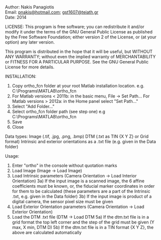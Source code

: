 Author: Nakis Panagiotis<br />
Email: pnakis@hotmail.com; gst1607@teiath.gr<br />
Date: 2014<br />

LICENSE: This program is free software; you can redistribute it and/or modify it under the terms of the GNU General Public License as published by the Free Software Foundation; either version 2 of the License, or (at your option) any later version.

This program is distributed in the hope that it will be useful, but WITHOUT ANY WARRANTY; without even the implied warranty of MERCHANTABILITY or FITNESS FOR A PARTICULAR PURPOSE. See the GNU General Public License for more details.

INSTALLATION:
1) Copy ortho_fcn folder at your root Matlab installation location. e.g. C:\Programs\MATLAB\ortho_fcn
2) For Matlab versions < 2011b: in the basic menu, File -> Set Path...
   For Matlab versions > 2012a: in the Home panel select "Set Path..."
3) Select "Add Folder..."
4) Select ortho_fcn folder path (see step one) e.g C:\Programs\MATLAB\ortho_fcn
5) Save
6) Close

Data types:
Image (.tif, .jpg, .png, .bmp)
DTM (.txt as TIN {X Y Z} or Grid format)
Intrinsic and exterior orientations as a .txt file (e.g. given in the Data folder)

Usage:
1) Enter "ortho" in the console without quotation marks
2) Load Image (Image -> Load Image)
3) Load Intrinsic parameters (Camera Orientation -> Load Interior Orientation)
3a) If the input image is a scanned image, the 6 affine coefficients must be known, or, the fiducial marker coordinates in order for them to be calculated (these parameters are a part of the Intrinsic .txt, e.g. given in the Data folder)
3b) If the input image is product of a digital camera, the sensor pixel size must be given
4) Load Exterior Orientation parameters (Camera Orientation -> Load Exterior Orientation)
5) Load the DTM .txt file (DTM -> Load DTM
5a) If the dtm.txt file is in a grid format the top left corner and the step of the grid must be given (Y max, X min, DTM D)
5b) If the dtm.txt file is in a TIN format {X Y Z}, the above are calculated automatically





